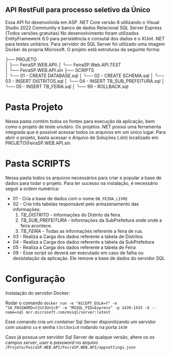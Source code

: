 ## API RestFull para processo seletivo da Único
Essa API foi desenvolvida em ASP .NET Core versão 6 utilizando o Visual Studio 2022 Community e banco de dados Relacional SQL Server Express (Todos versões gratuitas)
No desenvolvimento foram utilizados EntityFramewerk 6.0 para persistência e consutal dos dados e o XUnit .NET para testes unitários.
Para servidor do SQL Server foi utilizado uma imagem Docker da propria Microsoft.
O projeto está estruturas da seguinte forma:

├── PROJETO\
│   ├── FeiraSP.WEB.API\ 
│   └── FeiraSP.Web.API.TEST \
│   └── FeiraSP.WEB.API.sln
├── SCRIPTS\
│   └── 01 - CREATE DATABASE.sql
│   └── 02 - CREATE SCHEMA.sql
│   └── 03 - INSERT DISTRITOS.sql
│   └── 04 - INSERT TB_SUB_PREFEITURA.sql
│   └── 05 - INSERT TB_FEIRA.sql
│   └── 99 - ROLLBACK.sql


# Pasta Projeto
Nessa pasta contém todos os fontes para execução da aplicação, bem como o projeto de teste unutáro. 
Os projetos .NET possui uma ferramenta integrada que é possível acessar todos os arquivos em um único lugar. 
Para abrir o projeto, basta acessar o Arquivo de Soluções (.sln) localizado em PROJETO\FeiraSP.WEB.API.sln

# Pasta SCRIPTS
Nessa pasta todos os arquivos necessários para criar e popular a base de dados para todar o projeto. Para ter sucesso na instalação, é necessário seguir a ordem numérica:
* 01 - Cria a base de dados com o nome `DB_FEIRA_LIVRE`
* 02 - Cria três tabelas responsável pelo armazenamento das informações: 
  1. _TB_DISTRITO_ - Informações do Distrito da feira.
  2. _TB_SUB_PREFEITURA_ - Informações da SubPrefeitura onde onde a feira acontece.
  3. _TB_FEIRA_ - Todas as informações referente a feira de rua.
* 03 - Realiza a Carga dos dados referente a tabela de Distritos
* 04 - Realiza a Carga dos dados referente a tabela da SubPrefeitura
* 05 - Realiza a Carga dos dados referente a tabela de Feira
* 09 - Esse script só deverá ser executado em caso de falha ou desistalação da aplicação. Ele remove a base de dados do servidor SQL



# Configuração

Instalação do servidor Docker:

Rodar o comando `docker run -e "ACCEPT_EULA=Y" -e "SA_PASSWORD=t3st3Un1c0" -e "MSSQL_PID=Express" -p 1439:1433 -d --name=sql mcr.microsoft.com/mssql/server:latest`

Esse comando cria um _container_ Sql Server disponilizando um servidor com usuário `sa` e senha `t3st3Un1c0` rodando na porta `1439`

Caso já possua um servidor Sql Server de qualque versão, altere os os campos _server_, _user_ e _password_ no arquivo `/Projeto/FeiraSP.WEB.API/FeiraSP.WEB.API/appsettings.json` 





